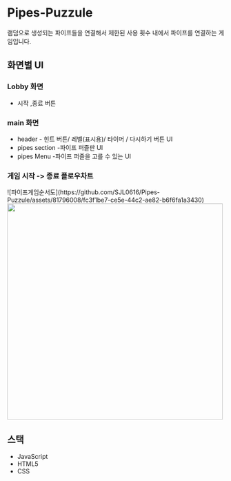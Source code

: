 # Pipes-Puzzule
램덤으로 생성되는 파이프들을 연결해서 제한된 사용 횟수 내에서 파이프를 연결하는 게임입니다.

<H2> 화면별  UI</H2>
 <H3>Lobby 화면</H3>
     <ul>
         <li>시작 ,종료 버튼</li>
     </ul>
 <H3>main 화면</H3>
<ul>
    <li>header - 힌트 버튼/ 레벨(표시용)/ 타이머 / 다시하기 버튼  UI</li>
    <li>pipes section -파이프 퍼즐판  UI</li>
    <li>pipes Menu -파이프 퍼즐을 고를 수 있는 UI</li>
</ul>
<H3>게임 시작 -> 종료 플로우차트</H3>
![파이프게임순서도](https://github.com/SJL0616/Pipes-Puzzule/assets/81796008/fc3f1be7-ce5e-44c2-ae82-b6f6fa1a3430)
<img width="500" heigth="1000" src= "https://github.com/SJL0616/Pipes-Puzzule/assets/81796008/fc3f1be7-ce5e-44c2-ae82-b6f6fa1a3430">
<H2>스택</H2>
<ul>
  <li>JavaScript</li>
  <li>HTML5</li>
  <li>CSS</li>
</ul>




